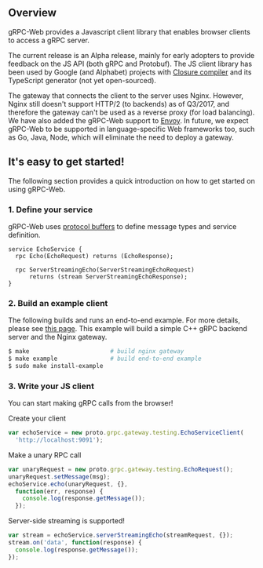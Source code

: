 ## Overview

gRPC-Web provides a Javascript client library that enables browser clients to
access a gRPC server.

The current release is an Alpha release, mainly for early adopters to provide
feedback on the JS API (both gRPC and Protobuf). The JS client library has been
used by Google (and Alphabet) projects with [Closure compiler](https://github.com/google/closure-compiler)
and its TypeScript generator (not yet open-sourced).

The gateway that connects the client to the server uses Nginx. However, Nginx
still doesn't support HTTP/2 (to backends) as of Q3/2017, and therefore the
gateway can't be used as a reverse proxy (for load balancing). We have also
added the gRPC-Web support to [Envoy](https://github.com/lyft/envoy). In future,
we expect gRPC-Web to be supported in language-specific Web frameworks too, such
as Go, Java, Node, which will eliminate the need to deploy a gateway.

## It's easy to get started!

The following section provides a quick introduction on how to get started on
using gRPC-Web.


### 1. Define your service

gRPC-Web uses [protocol buffers](https://developers.google.com/protocol-buffers/)
to define message types and service definition.

```
service EchoService {
  rpc Echo(EchoRequest) returns (EchoResponse);

  rpc ServerStreamingEcho(ServerStreamingEchoRequest)
      returns (stream ServerStreamingEchoResponse);
}
```


### 2. Build an example client

The following builds and runs an end-to-end example. For more details, please
see [this page](net/grpc/gateway/examples/echo). This example will build a
simple C++ gRPC backend server and the Nginx gateway.

```sh
$ make                       # build nginx gateway
$ make example               # build end-to-end example
$ sudo make install-example
```


### 3. Write your JS client

You can start making gRPC calls from the browser!

Create your client
```js
var echoService = new proto.grpc.gateway.testing.EchoServiceClient(
  'http://localhost:9091');
```
  
Make a unary RPC call
```js
var unaryRequest = new proto.grpc.gateway.testing.EchoRequest();
unaryRequest.setMessage(msg);
echoService.echo(unaryRequest, {},
  function(err, response) {
    console.log(response.getMessage());
  });
```

Server-side streaming is supported!
```js
var stream = echoService.serverStreamingEcho(streamRequest, {});
stream.on('data', function(response) {
  console.log(response.getMessage());
});
```
